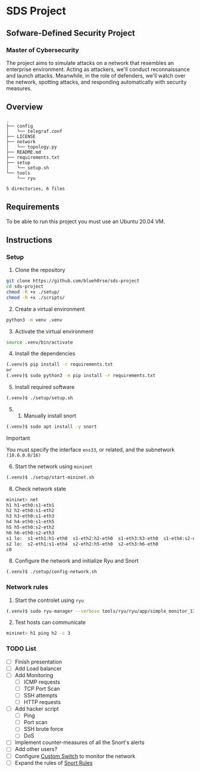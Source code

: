 # SDS Project

## Sofware-Defined Security Project

### Master of Cybersecurity

The project aims to simulate attacks on a network that resembles an enterprise environment. Acting as attackers, we'll conduct reconnaissance and launch attacks. Meanwhile, in the role of defenders, we'll watch over the network, spotting attacks, and responding automatically with security measures.

## Overview

```
.
├── config
│   └── telegraf.conf
├── LICENSE
├── network
│   └── topology.py
├── README.md
├── requirements.txt
├── setup
│   └── setup.sh
└── tools
    └── ryu

5 directories, 6 files
```

## Requirements

To be able to run this project you must use an Ubuntu 20.04 VM.

## Instructions

### Setup

1. Clone the repository

```bash
git clone https://github.com/blueh0rse/sds-project
cd sds-project
chmod -R +x ./setup/
chmod -R +x ./scripts/
```

2. Create a virtual environment

```bash
python3 -m venv .venv
```

3. Activate the virtual environment

```bash
source .venv/bin/activate
```

4. Install the dependencies

```bash
(.venv)$ pip install -r requirements.txt
or
(.venv)$ sudo python3 -m pip install -r requirements.txt
```

5. Install required software

```bash
(.venv)$ ./setup/setup.sh
```

5. 1. Manually install snort

```bash
(.venv)$ sudo apt install -y snort
```
> [!Important]
> You must specify the interface `ens33`, or related, and the subnetwork `(10.0.0.0/16)`

6. Start the network using `mininet`

```bash
(.venv)$ ./setup/start-mininet.sh
```

8. Check network state

```bash
mininet> net
h1 h1-eth0:s1-eth1
h2 h2-eth0:s1-eth2
h3 h3-eth0:s1-eth3
h4 h4-eth0:s1-eth5
h5 h5-eth0:s2-eth2
h6 h6-eth0:s2-eth3
s1 lo:  s1-eth1:h1-eth0  s1-eth2:h2-eth0  s1-eth3:h3-eth0  s1-eth4:s2-eth1  s1-eth5:h4-eth0
s2 lo:  s2-eth1:s1-eth4  s2-eth2:h5-eth0  s2-eth3:h6-eth0
c0
```

8. Configure the network and initialize Ryu and Snort

```bash
(.venv)$ ./setup/config-network.sh
```

### Network rules

1. Start the controlet using `ryu`

```bash
(.venv)$ sudo ryu-manager --verbose tools/ryu/ryu/app/simple_monitor_13.py
```

2. Test hosts can communicate

```bash
mininet> h1 ping h2 -c 3
```

### TODO List

- [ ] Finish presentation
- [ ] Add Load balancer
- [ ] Add Monitoring
    - [ ] ICMP requests
    - [ ] TCP Port Scan
    - [ ] SSH attempts
    - [ ] HTTP requests
- [ ] Add hacker script
    - [ ] Ping
    - [ ] Port scan
    - [ ] SSH brute force
    - [ ] DoS
- [ ] Implement counter-measures of all the Snort's alerts
- [ ] Add other users?
- [ ] Configure [Custom Switch](/network/custom_switch.py) to monitor the network
- [ ] Expand the rules of [Snort Rules](/config/SDS-project_SnortRules.rules)
